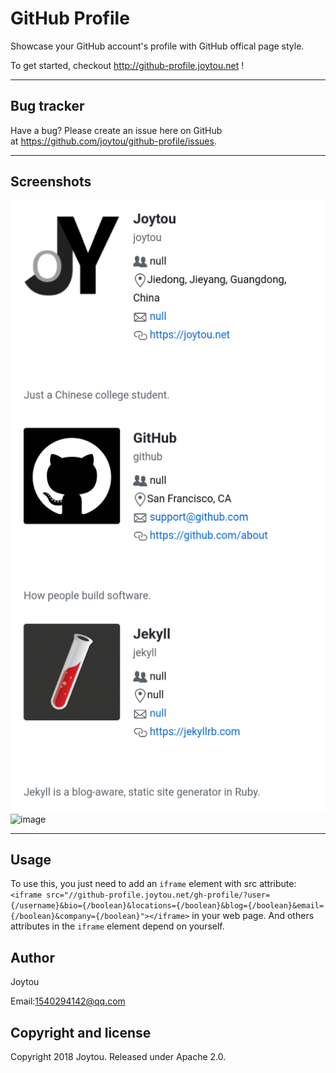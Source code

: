 # GitHub Profile

Showcase your GitHub account's profile with GitHub offical page style.

To get started, checkout http://github-profile.joytou.net !

-------

## Bug tracker

Have a bug? Please create an issue here on GitHub at https://github.com/joytou/github-profile/issues.

-------

## Screenshots
![image](https://raw.githubusercontent.com/joytou/github-profile/master/Screenshot_2018-08-10-15-23-41.png)
![image](https://raw.githubusercontent.com/joytou/github-profile/master/Screenshot_2018-08-10-15-24-07.png)
![image](https://raw.githubusercontent.com/joytou/github-profile/master/Screenshot_2018-08-10-15-24-50.png)
![image](https://raw.githubusercontent.com/joytou/github-profile/master/Screenshot_2018-08-10-15--25-27.png)

-------

## Usage

To use this, you just need to add an `iframe` element with src attribute:  `<iframe src="//github-profile.joytou.net/gh-profile/?user={/username}&bio={/boolean}&locations={/boolean}&blog={/boolean}&email={/boolean}&company={/boolean}"></iframe>`  in your web page. And others attributes in the `iframe` element depend on yourself.

## Author

Joytou

Email:<1540294142@qq.com>

## Copyright and license

Copyright 2018 Joytou. Released under Apache 2.0.

